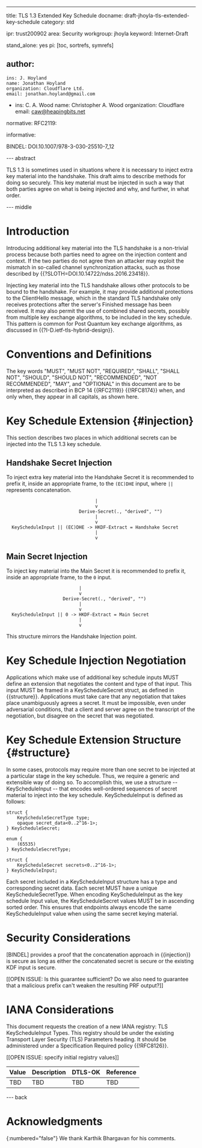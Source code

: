 ---
title: TLS 1.3 Extended Key Schedule
docname: draft-jhoyla-tls-extended-key-schedule
category: std

ipr: trust200902
area: Security
workgroup: jhoyla
keyword: Internet-Draft

stand_alone: yes
pi: [toc, sortrefs, symrefs]

author:
  -
    ins: J. Hoyland
    name: Jonathan Hoyland
    organization: Cloudflare Ltd.
    email: jonathan.hoyland@gmail.com
  -
    ins: C. A. Wood
    name: Christopher A. Wood
    organization: Cloudflare
    email: caw@heapingbits.net

normative:
  RFC2119:

informative:

  BINDEL: DOI.10.1007/978-3-030-25510-7_12


--- abstract

TLS 1.3 is sometimes used in situations where it is necessary to inject extra
key material into the handshake. This draft aims to describe methods for doing
so securely. This key material must be injected in such a way that both parties
agree on what is being injected and why, and further, in what order.

--- middle

# Introduction

Introducing additional key material into the TLS handshake is a non-trivial
process because both parties need to agree on the injection content and context.
If the two parties do not agree then an attacker may exploit the mismatch in
so-called channel synchronization attacks, such as those described by
{{?SLOTH=DOI.10.14722/ndss.2016.23418}}.

Injecting key material into the TLS handshake allows other protocols to be bound
to the handshake. For example, it may provide additional protections to the
ClientHello message, which in the standard TLS handshake only receives
protections after the server's Finished message has been received. It may also
permit the use of combined shared secrets, possibly from multiple key exchange
algorithms, to be included in the key schedule. This pattern is common for Post
Quantum key exchange algorithms, as discussed in
{{?I-D.ietf-tls-hybrid-design}}.

# Conventions and Definitions

The key words "MUST", "MUST NOT", "REQUIRED", "SHALL", "SHALL NOT", "SHOULD",
"SHOULD NOT", "RECOMMENDED", "NOT RECOMMENDED", "MAY", and "OPTIONAL" in this
document are to be interpreted as described in BCP 14 {{RFC2119}} {{!RFC8174}}
when, and only when, they appear in all capitals, as shown here.

# Key Schedule Extension {#injection}

This section describes two places in which additional secrets can be injected
into the TLS 1.3 key schedule.

## Handshake Secret Injection

To inject extra key material into the Handshake Secret it is recommended to
prefix it, inside an appropriate frame, to the `(EC)DHE` input, where `||`
represents concatenation.

~~~
                                 |
                                 v
                           Derive-Secret(., "derived", "")
                                 |
                                 v
  KeyScheduleInput || (EC)DHE -> HKDF-Extract = Handshake Secret
                                 |
                                 v
~~~

## Main Secret Injection

To inject key material into the Main Secret it is recommended to prefix it,
inside an appropriate frame, to the `0` input.

~~~
                           |
                           v
                     Derive-Secret(., "derived", "")
                           |
                           v
  KeyScheduleInput || 0 -> HKDF-Extract = Main Secret
                           |
                           v
~~~

This structure mirrors the Handshake Injection point.

# Key Schedule Injection Negotiation

Applications which make use of additional key schedule inputs MUST define an
extension that negotiates the content and type of that input.  This input MUST
be framed in a KeyScheduleSecret struct, as defined in {{structure}}.
Applications must take care that any negotiation that takes place unambiguously
agrees a secret. It must be impossible, even under adversarial conditions, that
a client and server agree on the transcript of the negotiation, but disagree on
the secret that was negotiated.

# Key Schedule Extension Structure {#structure}

In some cases, protocols may require more than one secret to be injected at a
particular stage in the key schedule. Thus, we require a generic and extensible
way of doing so.  To accomplish this, we use a structure -- KeyScheduleInput --
that encodes well-ordered sequences of secret material to inject into the key
schedule. KeyScheduleInput is defined as follows:

~~~
struct {
    KeyScheduleSecretType type;
    opaque secret_data<0..2^16-1>;
} KeyScheduleSecret;

enum {
    (65535)
} KeyScheduleSecretType;

struct {
    KeyScheduleSecret secrets<0..2^16-1>;
} KeyScheduleInput;
~~~

Each secret included in a KeyScheduleInput structure has a type and
corresponding secret data.  Each secret MUST have a unique
KeyScheduleSecretType. When encoding KeyScheduleInput as the key schedule Input
value, the KeyScheduleSecret values MUST be in ascending sorted order. This
ensures that endpoints always encode the same KeyScheduleInput value when using
the same secret keying material.

# Security Considerations

[BINDEL] provides a proof that the concatenation approach in {{injection}} is
secure as long as either the concatenated secret is secure or the existing KDF
input is secure.

[[OPEN ISSUE: Is this guarantee sufficient? Do we also need to guarantee that a malicious prefix can't weaken the resulting PRF output?]]

# IANA Considerations

This document requests the creation of a new IANA registry: TLS KeyScheduleInput Types.
This registry should be under the existing Transport Layer Security (TLS) Parameters
heading. It should be administered under a Specification Required policy {{!RFC8126}}.

[[OPEN ISSUE: specify initial registry values]]

| Value  | Description      | DTLS-OK | Reference |
|:-------|:-----------------|:--------|:----------|
| TBD    | TBD              | TBD     | TBD       |

--- back

# Acknowledgments
{:numbered="false"}
We thank Karthik Bhargavan for his comments.
